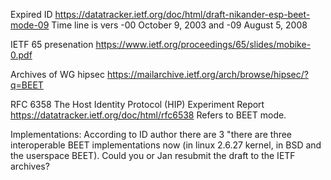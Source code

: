 Expired ID
https://datatracker.ietf.org/doc/html/draft-nikander-esp-beet-mode-09
Time line is vers -00 October 9, 2003 and -09 August 5, 2008

IETF 65 presenation
https://www.ietf.org/proceedings/65/slides/mobike-0.pdf

Archives of WG hipsec
https://mailarchive.ietf.org/arch/browse/hipsec/?q=BEET

RFC 6358 The Host Identity Protocol (HIP) Experiment Report
https://datatracker.ietf.org/doc/html/rfc6538
Refers to BEET mode.

Implementations:
According to  ID author there are 3
"there are three interoperable BEET implementations now
(in linux 2.6.27 kernel, in BSD and the userspace BEET).
Could you or Jan resubmit the draft to the IETF archives?
